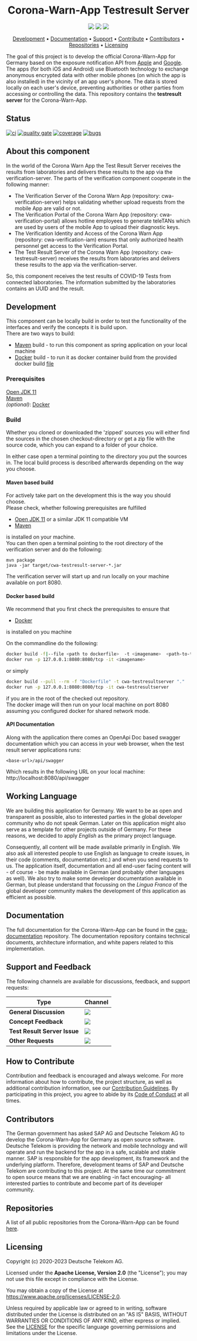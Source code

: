 <h1 align="center">
    Corona-Warn-App Testresult Server
</h1>

<p align="center">
    <a href="https://github.com/corona-warn-app/cwa-testresult-server/commits/" title="Last Commit"><img src="https://img.shields.io/github/last-commit/corona-warn-app/cwa-testresult-server?style=flat"></a>
    <a href="https://github.com/corona-warn-app/cwa-testresult-server/issues" title="Open Issues"><img src="https://img.shields.io/github/issues/corona-warn-app/cwa-testresult-server?style=flat"></a>
    <a href="https://github.com/corona-warn-app/cwa-testresult-server/blob/master/LICENSE" title="License"><img src="https://img.shields.io/badge/License-Apache%202.0-green.svg?style=flat"></a>
</p>

<p align="center">
  <a href="#development">Development</a> •
  <a href="#documentation">Documentation</a> •
  <a href="#support-and-feedback">Support</a> •
  <a href="#how-to-contribute">Contribute</a> •
  <a href="#contributors">Contributors</a> •
  <a href="#repositories">Repositories</a> •
  <a href="#licensing">Licensing</a>
</p>

The goal of this project is to develop the official Corona-Warn-App for Germany based on the exposure notification API from [Apple](https://www.apple.com/covid19/contacttracing/) and [Google](https://www.google.com/covid19/exposurenotifications/). The apps (for both iOS and Android) use Bluetooth technology to exchange anonymous encrypted data with other mobile phones (on which the app is also installed) in the vicinity of an app user's phone. The data is stored locally on each user's device, preventing authorities or other parties from accessing or controlling the data. This repository contains the **testresult server** for the Corona-Warn-App.

## Status

[![ci](https://github.com/corona-warn-app/cwa-testresult-server/workflows/ci/badge.svg)](https://github.com/corona-warn-app/cwa-testresult-server/actions)
[![quality gate](https://sonarcloud.io/api/project_badges/measure?project=corona-warn-app_cwa-testresult-server&metric=alert_status)](https://sonarcloud.io/dashboard?id=corona-warn-app_cwa-testresult-server)
[![coverage](https://sonarcloud.io/api/project_badges/measure?project=corona-warn-app_cwa-testresult-server&metric=coverage)](https://sonarcloud.io/dashboard?id=corona-warn-app_cwa-testresult-server)
[![bugs](https://sonarcloud.io/api/project_badges/measure?project=corona-warn-app_cwa-testresult-server&metric=bugs)](https://sonarcloud.io/dashboard?id=corona-warn-app_cwa-testresult-server)

## About this component

In the world of the Corona Warn App the Test Result Server receives the results from laboratories and delivers these results to the app via the verification-server. The parts of the verification component cooperate in the following manner:

- The Verification Server of the Corona Warn App (repository: cwa-verification-server) helps validating whether upload requests from the mobile App are valid or not.
- The Verification Portal of the Corona Warn App (repository: cwa-verification-portal) allows hotline employees to generate teleTANs which are used by users of the mobile App to upload their diagnostic keys.
- The Verification Identity and Access of the Corona Warn App (repository: cwa-verification-iam) ensures that only authorized health personnel get access to the Verification Portal.
- The Test Result Server of the Corona Warn App (repository: cwa-testresult-server) receives the results from laboratories and delivers these results to the app via the verification-server.

So, this component receives the test results of COVID-19 Tests from connected laboratories. The information submitted by the laboratories contains an UUID and the result.    

## Development

This component can be locally build in order to test the functionality of the interfaces and verify the concepts it is build upon.  
There are two ways to build:
 - [Maven](https:///maven.apache.org) build - to run this component as spring application on your local machine
 - [Docker](https://www.docker.com) build - to run it as docker container build from the provided docker build [file](https://github.com/corona-warn-app/cwa-verification-server/blob/master/Dockerfile)
 ### Prerequisites
 [Open JDK 11](https://openjdk.java.net)  
 [Maven](https://apache.maven.org)  
 *(optional)*: [Docker](https://www.docker.com)  
 ### Build
 Whether you cloned or downloaded the 'zipped' sources you will either find the sources in the chosen checkout-directory or get a zip file with the source code, which you can expand to a folder of your choice.

 In either case open a terminal pointing to the directory you put the sources in. The local build process is described afterwards depending on the way you choose.
#### Maven based build
For actively take part on the development this is the way you should choose.   
Please check, whether following prerequisites are fulfilled
- [Open JDK 11](https://openjdk.java.net) or a similar JDK 11 compatible VM  
- [Maven](https://apache.maven.org)  

is installed on your machine.  
You can then open a terminal pointing to the root directory of the verification server and do the following:

    mvn package
    java -jar target/cwa-testresult-server-*.jar  

The verification server will start up and run locally on your machine available on port 8080.

#### Docker based build  

We recommend that you first check the prerequisites to ensure that  
- [Docker](https://www.docker.com)  

is installed on you machine  

On the commandline do the following:
```bash
docker build -f|--file <path to dockerfile>  -t <imagename>  <path-to-testresultserver-root>
docker run -p 127.0.0.1:8080:8080/tcp -it <imagename>
```
or simply  
```bash
docker build --pull --rm -f "Dockerfile" -t cwa-testresultserver "."
docker run -p 127.0.0.1:8080:8080/tcp -it cwa-testresultserver
```
if you are in the root of the checked out repository.  
The docker image will then run on your local machine on port 8080 assuming you configured docker for shared network mode.

#### API Documentation  

Along with the application there comes an OpenApi Doc based swagger documentation which you can access in your web browser, when the test result server applications runs:  
````URL
<base-url>/api/swagger
````
Which results in the following URL on your local machine:
http://localhost:8080/api/swagger


## Working Language

We are building this application for Germany. We want to be as open and transparent as possible, also to interested parties in the global developer community who do not speak German. Later on this application might also serve as a template for other projects outside of Germany. For these reasons, we decided to apply _English_ as the primary project language.  

Consequently, all content will be made available primarily in English. We also ask all interested people to use English as language to create issues, in their code (comments, documentation etc.) and when you send requests to us. The application itself, documentation and all end-user facing content will - of course - be made available in German (and probably other languages as well). We also try to make some developer documentation available in German, but please understand that focussing on the _Lingua Franca_ of the global developer community makes the development of this application as efficient as possible.

## Documentation

The full documentation for the Corona-Warn-App can be found in the [cwa-documentation](https://github.com/corona-warn-app/cwa-documentation) repository. The documentation repository contains technical documents, architecture information, and white papers related to this implementation.

## Support and Feedback

The following channels are available for discussions, feedback, and support requests:

| Type                     | Channel                                                |
| ------------------------ | ------------------------------------------------------ |
| **General Discussion**   | <a href="https://github.com/corona-warn-app/cwa-documentation/issues/new/choose" title="General Discussion"><img src="https://img.shields.io/github/issues/corona-warn-app/cwa-documentation/question.svg?style=flat-square"></a> </a>   |
| **Concept Feedback**    | <a href="https://github.com/corona-warn-app/cwa-documentation/issues/new/choose" title="Open Concept Feedback"><img src="https://img.shields.io/github/issues/corona-warn-app/cwa-documentation/architecture.svg?style=flat-square"></a>  |
| **Test Result Server Issue**    | <a href="https://github.com/corona-warn-app/cwa-testresult-server/issues" title="Open Issues"><img src="https://img.shields.io/github/issues/corona-warn-app/cwa-testresult-server?style=flat"></a>  |
| **Other Requests**    | <a href="mailto:cwa-opensource@telekom.de" title="Email CWA Team"><img src="https://img.shields.io/badge/email-CWA%20team-green?logo=mail.ru&style=flat-square&logoColor=white"></a>   |

## How to Contribute

Contribution and feedback is encouraged and always welcome. For more information about how to contribute, the project structure, as well as additional contribution information, see our [Contribution Guidelines](./CONTRIBUTING.md). By participating in this project, you agree to abide by its [Code of Conduct](./CODE_OF_CONDUCT.md) at all times.

## Contributors

The German government has asked SAP AG and Deutsche Telekom AG to develop the Corona-Warn-App for Germany as open source software. Deutsche Telekom is providing the network and mobile technology and will operate and run the backend for the app in a safe, scalable and stable manner. SAP is responsible for the app development, its framework and the underlying platform. Therefore, development teams of SAP and Deutsche Telekom are contributing to this project. At the same time our commitment to open source means that we are enabling -in fact encouraging- all interested parties to contribute and become part of its developer community.

## Repositories

A list of all public repositories from the Corona-Warn-App can be found [here](https://github.com/corona-warn-app/cwa-documentation/blob/master/README.md#repositories).

## Licensing

Copyright (c) 2020-2023 Deutsche Telekom AG.

Licensed under the **Apache License, Version 2.0** (the "License"); you may not use this file except in compliance with the License.

You may obtain a copy of the License at https://www.apache.org/licenses/LICENSE-2.0.

Unless required by applicable law or agreed to in writing, software distributed under the License is distributed on an "AS IS" BASIS, WITHOUT WARRANTIES OR CONDITIONS OF ANY KIND, either express or implied. See the [LICENSE](./LICENSE) for the specific language governing permissions and limitations under the License.
